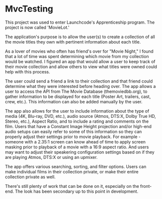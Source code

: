 # MvcTesting

This project was used to enter Launchcode's Apprenticeship program.  The project is now called 'MovieLot.'  

The application's purpose is to allow the user(s) to create a collection of all the movie titles they own with pertinent information 
about each title.

As a lover of movies who often has friend's over for "Movie Night," I found that a lot of time was spent determining which movie from my collection would be watched.  I figured an app that would allow a user to keep track of their movie collection and allow others to view what titles were owned could help with this process.  

The user could send a friend a link to their collection and that friend could determine what they were interested before heading over.  The app allows a user to access the API from The Movie Database (themoviedbb.org), to gather information to be displayed for each title (Poster Art, trailers, cast, crew, etc.).  This information can also be added manually by the user.

The app also allows for the user to include information about the type of media (4K, Blu-ray, DVD, etc.), audio source (Atmos, DTS:X, Dolby True HD, Stereo, etc.), Aspect Ratio, and to include a rating and comments on the film.  Users that have a Constant Image Height projection and/or high-end audio setups can easily refer to some of this information so they can properly adjust their settings prior to movie playback.  For example - someone with a 2.35:1 screen can know ahead of time to apply screen masking prior to playback of a movie with a 16:9 aspect ratio.  And users may want to adjust their speakering configuration settings based on if they are playing Atmos, DTS:X or using an upmixer.

The app offers various searching, sorting, and filter options.  Users can make individual films in their collection private, or make their entire collection private as well.  

There's still plenty of work that can be done on it, especially on the front-end.  The look has been secondary up to this point in development.
